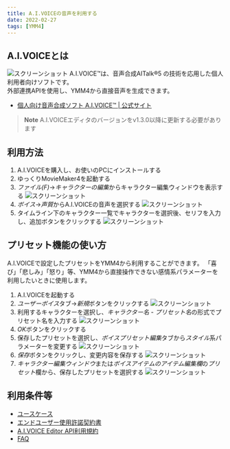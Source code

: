 ```yaml
---
title: A.I.VOICEの音声を利用する
date: 2022-02-27
tags: [YMM4]
---
```

## A.I.VOICEとは
![スクリーンショット](AIVOICE_5837.png)
A.I.VOICE™は、音声合成AITalk®5 の技術を応用した個人利用者向けソフトです。  
外部連携APIを使用し、YMM4から直接音声を生成できます。  
- [個人向け音声合成ソフト A.I.VOICE™ | 公式サイト](https://aivoice.jp/)

> **Note**
> A.I.VOICEエディタのバージョンをv1.3.0以降に更新する必要があります

<Flex>
    <DLsiteCard store="soft" item="VJ014432"/>
    <DLsiteCard store="soft" item="VJ015678"/>
    <DLsiteCard store="soft" item="VJ015769"/>
    <DLsiteCard store="soft" item="VJ014433"/>
    <DLsiteCard store="soft" item="VJ014992"/>
    <DLsiteCard store="soft" item="VJ015180"/>
    <DLsiteCard store="soft" item="VJ015695"/>
    <DLsiteCard store="soft" item="VJ015696"/>
    <DLsiteCard store="soft" item="VJ015397"/>
    <DLsiteCard store="soft" item="VJ015590"/>
</Flex>

## 利用方法
1. A.I.VOICEを購入し、お使いのPCにインストールする
1. ゆっくりMovieMaker4を起動する
1. *ファイル(F)*→*キャラクターの編集*からキャラクター編集ウィンドウを表示する
![スクリーンショット](AIVOICE_0402.png)
1. *ボイス*→*声質*からA.I.VOICEの音声を選択する
![スクリーンショット](AIVOICE_2213.png)
1. タイムライン下のキャラクター一覧でキャラクターを選択後、セリフを入力し、追加ボタンをクリックする
![スクリーンショット](AIVOICE_1053.png)

## プリセット機能の使い方
A.I.VOICEで設定したプリセットをYMM4から利用することができます。
「喜び」「悲しみ」「怒り」等、YMM4から直接操作できない感情系パラメーターを利用したいときに使用します。

1. A.I.VOICEを起動する
1. *ユーザーボイス*タブ→*新規*ボタンをクリックする
![スクリーンショット](AIVOICE_3305.png)
1. 利用するキャラクターを選択し、*キャラクター名 - プリセット名*の形式でプリセット名を入力する
![スクリーンショット](AIVOICE_3510.png)
1. *OK*ボタンをクリックする
1. 保存したプリセットを選択し、*ボイスプリセット編集*タブから*スタイル*系パラメーターを変更する
![スクリーンショット](AIVOICE_3725.png)
1. *保存*ボタンをクリックし、変更内容を保存する
![スクリーンショット](AIVOICE_3937.png)
1. *キャラクター編集ウィンドウ*または*ボイスアイテムのアイテム編集欄*の*プリセット*欄から、保存したプリセットを選択する
![スクリーンショット](AIVOICE_4126.png)
## 利用条件等
- [ユースケース](https://aivoice.jp/usecase/)
- [エンドユーザー使用許諾契約書](https://aivoice.jp/usecase/#:~:text=A.I.VOICE%E3%82%A8%E3%83%B3%E3%83%89%E3%83%A6%E3%83%BC%E3%82%B6%E3%83%BC%E4%BD%BF%E7%94%A8%E8%A8%B1%E8%AB%BE%E5%A5%91%E7%B4%84%E6%9B%B8)
- [A.I.VOICE Editor API利用規約](https://aivoice.jp/manual/editor/api.html#termsandconditions)
- [FAQ](https://aivoice.jp/faq/)